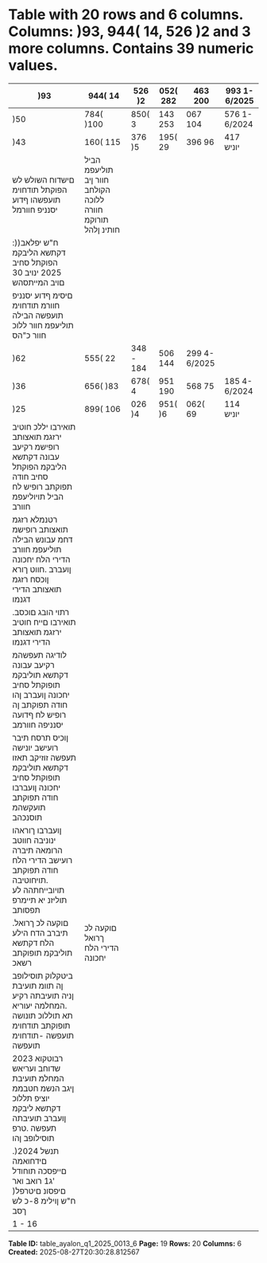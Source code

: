 # Table with 20 rows and 6 columns. Columns: )93, 944( 14, 526 )2 and 3 more columns. Contains 39 numeric values.

| )93 | 944( 14 | 526 )2 | 052( 282 | 463 200 | 993 1-6/2025 |
|---|---|---|---|---|---|
| )50 | 784( )100 | 850( 3 | 143 253 | 067 104 | 576 1-6/2024 |
| )43 | 160( 115 | 376 )5 | 195( 29 | 396 96 | 417 יוניש |
| םישדוח השולש לש הפוקתל תודחוימ תועפשהו ףדוע יסנניפ חוורמל | הביל תוליעפמ חוור ןיב הקולחב ללוכה חוורה תורוקמ חותינ ןלהל |  |  |  |  |
| :)ח"ש יפלאב( דקתשא הליבקמ הפוקתל סחיב 2025 ינויב 30 םויב המייתסהש |  |  |  |  |  |
| םיסימ ףדוע יסנניפ חוורמ תודחוימ תועפשה הבילה תוליעפמ חוור ללוכ חוור כ"הס |  |  |  |  |  |
| )62 | 555( 22 | 348 - 184 | 506 144 | 299 4-6/2025 |  |
| )36 | 656( )83 | 678( 4 | 951 190 | 568 75 | 185 4-6/2024 |
| )25 | 899( 106 | 026 )4 | 951( )6 | 062( 69 | 114 יוניש |
| תואירבו יללכ חוטיב ירזגמ תואצותב רופישמ רקיעב עבונה דקתשא הליבקמ הפוקתל סחיב חודה תפוקתב רופיש לח הביל תויוליעפמ חוורב |  |  |  |  |  |
| רטנמלא רזגמ תואצותב רופישמ דחמ עבונש הבילה תוליעפמ חוורב הדירי הלח יחכונה ןועברב .חווט ךורא ןוכסח רזגמ תואצותב הדירי דגנמו |  |  |  |  |  |
| .רתוי הובג םוכסב תואירבו םייח חוטיב ירזגמ תואצותב הדירי דגנמו |  |  |  |  |  |
| לודיגה תעפשהמ רקיעב עבונה דקתשא תוליבקמ תופוקתל סחיב יחכונה ןועברב ןהו חודה תפוקתב ןה רופיש לח ףדועה יסנניפה חוורמב |  |  |  |  |  |
| ןוכיס תרסח תיבר רועישב יונישה תעפשה זוזיקב תאזו דקתשא תוליבקמ תופוקתל סחיב יחכונה ןועברבו חודה תפוקתב תועקשהמ תוסנכהב |  |  |  |  |  |
| ןועברבו ךוראהו ינוניבה חווטב הרומאה תיברה רועישב הדירי הלח חודה תפוקתב .תויחוטיבה תויובייחתהה לע תוליזנ יא תיימרפ תפסותב |  |  |  |  |  |
| .םוקעה לכ ךרואל תיברב הדח הילע הלח דקתשא תוליבקמ תופוקתב רשאכ | םוקעה לכ ךרואל הדירי הלח יחכונה |  |  |  |  |
| ביטקלוק תוסילופב ןה תוומ תועיבת ןניה תועיבתה רקיע .המחלמה יעוריא תא תוללוכ תונושה תופוקתב תודחוימ תועפשה -תודחוימ תועפשה |  |  |  |  |  |
| 2023 רבוטקוא שדוחב ועריאש המחלמ תועיבת ןיגב הנשמ חטבממ יוציפ תללוכ דקתשא ליבקמ ןועברב תועיבתה תעפשה .טרפ תוסילופב ןהו |  |  |  |  |  |
| .)2024 תנשל םידחואמה םייפסכה תוחודל 'ג1 רואב ואר םיפסונ םיטרפל( ח"ש ןוילימ 8-כ לש ךסב |  |  |  |  |  |
| 1 - 16 |  |  |  |  |  |

**Table ID:** table_ayalon_q1_2025_0013_6
**Page:** 19
**Rows:** 20
**Columns:** 6
**Created:** 2025-08-27T20:30:28.812567
